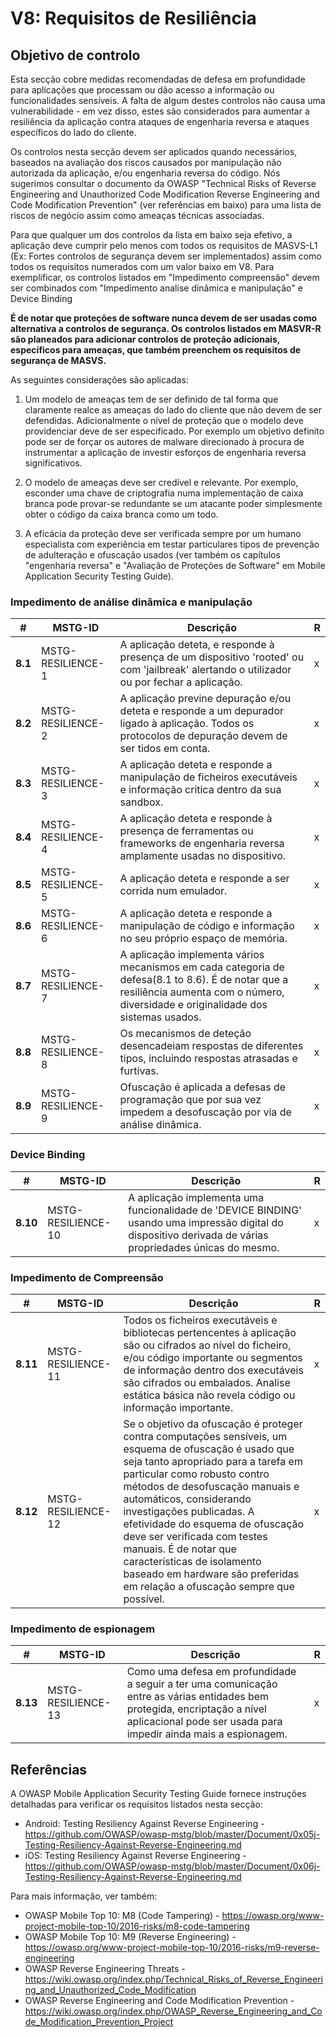 # V8: Requisitos de Resiliência

## Objetivo de controlo

Esta secção cobre medidas recomendadas de defesa em profundidade para aplicações que processam ou dão acesso a informação ou funcionalidades sensíveis. A falta de algum destes controlos não causa uma vulnerabilidade - em vez disso, estes são considerados para aumentar a resiliência da aplicação contra ataques de engenharia reversa e ataques específicos do lado do cliente.

Os controlos nesta secção devem ser aplicados quando necessários, baseados na avaliação dos riscos causados por manipulação não autorizada da aplicação, e/ou engenharia reversa do código. Nós sugerimos consultar o documento da OWASP "Technical Risks of Reverse Engineering and Unauthorized Code Modification Reverse Engineering and Code Modification Prevention" (ver referências em baixo) para uma lista de riscos de negócio assim como ameaças técnicas associadas.

Para que qualquer um dos controlos da lista em baixo seja efetivo, a aplicação deve cumprir pelo menos com todos os requisitos de MASVS-L1 (Ex: Fortes controlos de segurança devem ser implementados) assim como todos os requisitos numerados com um valor baixo em V8. Para exemplificar, os controlos listados em "Impedimento compreensão" devem ser combinados com "Impedimento analise dinâmica e manipulação" e Device Binding

**É de notar que proteções de software nunca devem de ser usadas como alternativa a controlos de segurança. Os controlos listados em MASVR-R são planeados para adicionar controlos de proteção adicionais, específicos para ameaças, que também preenchem os requisitos de segurança de MASVS.**

As seguintes considerações são aplicadas:

1. Um modelo de ameaças tem de ser definido de tal forma que claramente realce as ameaças do lado do cliente que não devem de ser defendidas. Adicionalmente o nível de proteção que o modelo deve providenciar deve de ser especificado. Por exemplo um objetivo definito pode ser de forçar os autores de malware direcionado à procura de instrumentar a aplicação de investir esforços de engenharia reversa significativos.

2. O modelo de ameaças deve ser credível e relevante. Por exemplo, esconder uma chave de criptografia numa implementação de caixa branca pode provar-se redundante se um atacante poder simplesmente obter o código da caixa branca como um todo.

3. A eficácia da proteção deve ser verificada sempre por um humano especialista com experiência em testar particulares tipos de prevenção de adulteração e ofuscação usados (ver também os capítulos "engenharia reversa" e "Avaliação de Proteções de Software" em Mobile Application Security Testing Guide).

<!-- \pagebreak -->

### Impedimento de análise dinâmica e manipulação

| # | MSTG-ID | Descrição| R |
| -- | ----------- | ---------------------- | - |
| **8.1** | MSTG-RESILIENCE-1 | A aplicação deteta, e responde à presença de um dispositivo 'rooted' ou com 'jailbreak' alertando o utilizador ou por fechar a aplicação. | x |
| **8.2** | MSTG-RESILIENCE-2 | A aplicação previne depuração e/ou deteta e responde a um depurador ligado à aplicação. Todos os protocolos de depuração devem de ser tidos em conta. | x |
| **8.3** | MSTG-RESILIENCE-3 | A aplicação deteta e responde a manipulação de ficheiros executáveis e informação critica dentro da sua sandbox. | x |
| **8.4** | MSTG-RESILIENCE-4 | A aplicação deteta e responde à presença de ferramentas ou frameworks de engenharia reversa amplamente usadas no dispositivo. | x |
| **8.5** | MSTG-RESILIENCE-5 | A aplicação deteta e responde a ser corrida num emulador.  | x |
| **8.6** | MSTG-RESILIENCE-6 | A aplicação deteta e responde a manipulação de código e informação no seu próprio espaço de memória. | x |
| **8.7** | MSTG-RESILIENCE-7 | A aplicação implementa vários mecanismos em cada categoria de defesa(8.1 to 8.6). É de notar que a resiliência aumenta com o número, diversidade e originalidade dos sistemas usados. | x |
| **8.8** | MSTG-RESILIENCE-8 | Os mecanismos de deteção desencadeiam respostas de diferentes tipos, incluindo respostas atrasadas e furtivas. | x |
| **8.9** | MSTG-RESILIENCE-9 | Ofuscação é aplicada a defesas de programação que por sua vez impedem a desofuscação por via de análise dinâmica.  | x |

### Device Binding

| # | MSTG-ID | Descrição| R |
| -- | ----------- | ---------------------- | - |
| **8.10** | MSTG-RESILIENCE-10 | A aplicação implementa uma funcionalidade de 'DEVICE BINDING' usando uma impressão digital do dispositivo derivada de várias propriedades únicas do mesmo. | x |

<!-- \pagebreak -->

### Impedimento de Compreensão

| # | MSTG-ID | Descrição | R |
| -- | ----------- | ---------------------- | - |
| **8.11** | MSTG-RESILIENCE-11 | Todos os ficheiros executáveis e bibliotecas pertencentes à aplicação são ou cifrados ao nível do ficheiro, e/ou código importante ou segmentos de informação dentro dos executáveis são cifrados ou embalados. Analise estática básica não revela código ou informação importante. | x |
| **8.12** | MSTG-RESILIENCE-12 | Se o objetivo da ofuscação é proteger contra computações sensíveis, um esquema de ofuscação é usado que seja tanto apropriado para a tarefa em particular como robusto contro métodos de desofuscação manuais e automáticos, considerando investigações publicadas. A efetividade do esquema de ofuscação deve ser verificada com testes manuais. É de notar que características de isolamento baseado em hardware são preferidas em relação a ofuscação sempre que possível. | x |

### Impedimento de espionagem

| # | MSTG-ID | Descrição | R |
| -- | ----------- | ---------------------- | - |
| **8.13** | MSTG-RESILIENCE-13 | Como uma defesa em profundidade a seguir a ter uma comunicação entre as várias entidades bem protegida, encriptação a nível aplicacional pode ser usada para impedir ainda mais a espionagem. | x |

<!-- \pagebreak -->

## Referências

A OWASP Mobile Application Security Testing Guide fornece instruções detalhadas para verificar os requisitos listados nesta secção:

- Android: Testing Resiliency Against Reverse Engineering - <https://github.com/OWASP/owasp-mstg/blob/master/Document/0x05j-Testing-Resiliency-Against-Reverse-Engineering.md>
- iOS: Testing Resiliency Against Reverse Engineering - <https://github.com/OWASP/owasp-mstg/blob/master/Document/0x06j-Testing-Resiliency-Against-Reverse-Engineering.md>

Para mais informação, ver também:

- OWASP Mobile Top 10: M8 (Code Tampering) - <https://owasp.org/www-project-mobile-top-10/2016-risks/m8-code-tampering>
- OWASP Mobile Top 10: M9 (Reverse Engineering) - <https://owasp.org/www-project-mobile-top-10/2016-risks/m9-reverse-engineering>
- OWASP Reverse Engineering Threats - <https://wiki.owasp.org/index.php/Technical_Risks_of_Reverse_Engineering_and_Unauthorized_Code_Modification>
- OWASP Reverse Engineering and Code Modification Prevention - <https://wiki.owasp.org/index.php/OWASP_Reverse_Engineering_and_Code_Modification_Prevention_Project>
